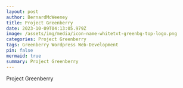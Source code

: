 ```yaml
---
layout: post
author: BernardMcWeeney
title: Project Greenberry
date: 2023-10-09T04:13:05.979Z
image: /assets/img/media/icon-name-whitetxt-greenbg-top-logo.png
categories: Project Greenberry
tags: Greenberry Wordpress Web-Development
pin: false
mermaid: true
summary: Project Greenberry
---
```

Project Greenberry